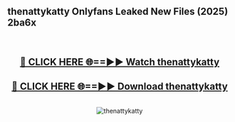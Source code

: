 <h2>thenattykatty Onlyfans Leaked New Files (2025) 2ba6x</h2>
<br>
<div align="center">
<h2><a href="https://mediafiles.top/thenattykatty&ref=git" rel="nofollow">🔴 CLICK HERE 🌐==►► Watch thenattykatty</a></h2>
<h2><a href="https://mediafiles.top/thenattykatty&ref=git" rel="nofollow">🔴 CLICK HERE 🌐==►► Download thenattykatty</a></h2>
<br>
<a href="https://mediafiles.top/thenattykatty&ref=git" rel="nofollow" data-target="animated-image.originalLink"><img src="https://i.ibb.co.com/xMMVF88/686577567.gif" alt="thenattykatty" style="max-width: 100%; display: inline-block;" data-target="animated-image.originalImage"></a>
</div>
<br>
<br>